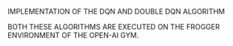 IMPLEMENTATION OF THE DQN AND DOUBLE DQN ALGORITHM 

BOTH THESE ALGORITHMS ARE EXECUTED ON THE FROGGER ENVIRONMENT OF THE OPEN-AI GYM.

